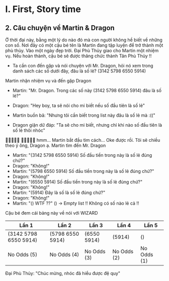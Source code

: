 # I. First, Story time

## 2. Câu chuyện về Martin & Dragon

Ở thời đại này, bằng một lý do nào đó mà con người không hề biết về những con số.
Nơi đây có một cậu bé tên là Martin đang tập luyện để trở thành một phù thủy.
Vào một ngày đẹp trời. Đại Phù Thủy giao cho Martin một nhiệm vụ. Nếu hoàn thành, cậu bé sẽ được thăng chức thành Tân Phù Thủy !!

- Ta cần con đến gặp và nói chuyện với Mr. Dragon, hỏi nó xem trong danh sách các số dưới đây, đâu là số lẻ?
  (3142 5798 6550 5914)

Martin nhận nhiệm vụ và đến gặp Dragon

- Martin: "Mr. Dragon. Trong các số này (3142 5798 6550 5914) đâu là số lẻ?"
- Dragon: "Hey boy, ta sẽ nói cho mi biết nếu số đầu tiên là số lẻ"

- Martin buồn bã: "Nhưng tôi cần biết trong list này đâu là số lẻ mà :(("
- Dragon giận dữ đáp: "Ta sẽ cho mi biết, nhưng chỉ khi nào số đầu tiên là số lẻ thôi nhóc"

🤔🤔🤔🤔🤔
🤔🤔🤔🤔🤔
hmm...
Martin bắt đầu tìm cách...
Oke được rồi. Tôi sẽ chiều theo ý ông, Dragon ạ.
Martin tìm đến Mr. Dragon

- Martin: "(3142 5798 6550 5914) Số đầu tiền trong này là số lẻ đúng chứ?"
- Dragon: "Không!"
- Martin: "(5798 6550 5914) Số đầu tiền trong này là số lẻ đúng chứ?"
- Dragon: "Không!"
- Martin: "(6550 5914) Số đầu tiền trong này là số lẻ đúng chứ?"
- Dragon: "Không!"
- Martin: "(5914) Đây là số là số lẻ đúng chứ?"
- Dragon: "Không!"
- Martin: "() WTF ??"
  () -> Empty list !! Không có số nào lẻ cả !!

Cậu bé đem cái bảng này về nói với WIZARD

| Lần 1                 | Lần 2            | Lần 3       | Lần 4       | Lần 5       |
| --------------------- | ---------------- | ----------- | ----------- | ----------- |
| (3142 5798 6550 5914) | (5798 6550 5914) | (6550 5914) | (5914)      | ()          |
| No Odds (5)           | No Odds (4)      | No Odds (3) | No Odds (2) | No Odds (1) |

Đại Phù Thủy: "Chúc mừng, nhóc đã hiểu được đệ quy"
